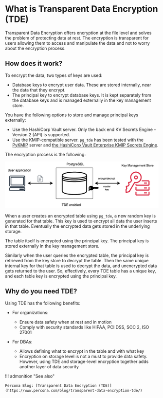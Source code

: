 # What is Transparent Data Encryption (TDE)

Transparent Data Encryption offers encryption at the file level and solves the problem of protecting data at rest. The encryption is transparent for users allowing them to access and manipulate the data and not to worry about the encryption process.

## How does it work?

To encrypt the data, two types of keys are used:

* Database keys to encrypt user data. These are stored internally, near the data that they encrypt.
* The principal key to encrypt database keys. It is kept separately from the database keys and is managed externally in the key management store. 

You have the following options to store and manage principal keys externally:

* Use the HashiCorp Vault server. Only the back end KV Secrets Engine - Version 2 (API) is supported.
* Use the KMIP-compatible server. `pg_tde` has been tested with the [PyKMIP](https://pykmip.readthedocs.io/en/latest/server.html) server and [the HashiCorp Vault Enterprise KMIP Secrets Engine](https://www.vaultproject.io/docs/secrets/kmip).

The encryption process is the following:

![image](_images/tde-flow.png)

When a user creates an encrypted table using `pg_tde`, a new random key is generated for that table. This key is used to encrypt all data the user inserts in that table. Eventually the encrypted data gets stored in the underlying storage. 

The table itself is encrypted using the principal key. The principal key is stored externally in the key management store. 

Similarly when the user queries the encrypted table, the principal key is retrieved from the key store to decrypt the table. Then the same unique internal key for that table is used to decrypt the data, and unencrypted data gets returned to the user. So, effectively, every TDE table has a unique key, and each table key is encrypted using the principal key.

## Why do you need TDE?

Using TDE has the following benefits:

* For organizations:
   
    - Ensure data safety when at rest and in motion
    - Comply with security standards like HIPAA, PCI DSS, SOC 2, ISO 27001

* For DBAs:
   
    - Allows defining what to encrypt in the table and with what key
    - Encryption on storage level is not a must to provide data safety. However, using TDE and storage-level encryption together adds another layer of data security

!!! admonition "See also"

    Percona Blog: [Transparent Data Encryption (TDE)](https://www.percona.com/blog/transparent-data-encryption-tde/)